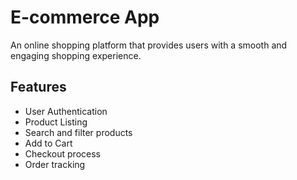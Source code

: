 # E-commerce App

An online shopping platform that provides users with a smooth and engaging shopping experience.

## Features

- User Authentication
- Product Listing
- Search and filter products
- Add to Cart
- Checkout process
- Order tracking

